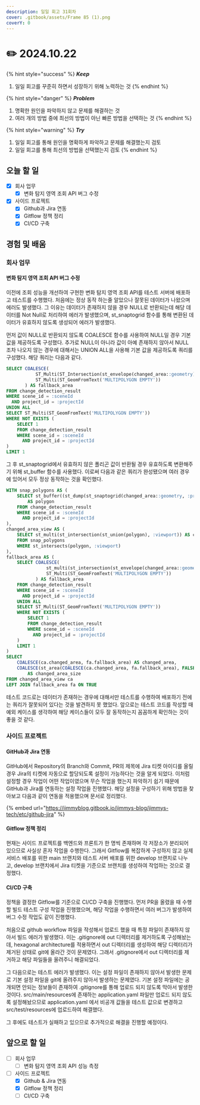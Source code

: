 ```yaml
---
description: 일일 회고 31회차
cover: .gitbook/assets/Frame 85 (1).png
coverY: 0
---
```


# ✏️ 2024.10.22

{% hint style="success" %}
_**Keep**_

1. 일일 회고를 꾸준히 하면서 성장하기 위해 노력하는 것
{% endhint %}

{% hint style="danger" %}
_**Problem**_

1. 명확한 원인을 파악하지 않고 문제를 해결하는 것
2. 여러 개의 방법 중에 최선의 방법이 아닌 빠른 방법을 선택하는 것
{% endhint %}

{% hint style="warning" %}
_**Try**_

1. 일일 회고를 통해 원인을 명확하게 파악하고 문제를 해결했는지 검토
2. 일일 회고를 통해 최선의 방법을 선택했는지 검토
{% endhint %}

## 오늘 할 일

* [x] 회사 업무
  * [x] 변화 탐지 영역 조회 API 버그 수정
* [x] 사이드 프로젝트
  * [x] Github과 Jira 연동
  * [x] Gitflow 정책 정리
  * [x] CI/CD 구축

## 경험 및 배움

### 회사 업무

#### 변화 탐지 영역 조회 API 버그 수정

이전에 조회 성능을 개선하여 구현한 변화 탐지 영역 조회 API를 테스트 서버에 배포하고 테스트를 수행했다. 처음에는 정상 동작 하는줄 알았으나 잘못된 데이터가 나왔으며 에러도 발생했다. 그 이유는 데이터가 존재하지 않을 경우 NULL로 반환되는데 해당 데이터를 Not Null로 처리하여 에러가 발생했으며, st\_snaptogrid 함수를 통해 변환된 데이터가 유효하지 않도록 생성되어 에러가 발생했다.

먼저 값이 NULL로 반환되지 않도록 COALESCE 함수를 사용하여 NULL일 경우 기본값을 제공하도록 구성했다. 추가로 NULL이 아니라 값이 아예 존재하지 않아서 NULL 조차 나오지 않는 경우에 대해서는 UNION ALL을 사용해 기본 값을 제공하도록 쿼리를 구성했다. 해당 쿼리는 다음과 같다.

```sql
SELECT COALESCE(
           ST_Multi(ST_Intersection(st_envelope(changed_area::geometry),:viewport)),
           ST_Multi(ST_GeomFromText('MULTIPOLYGON EMPTY'))
       ) AS fallback_area
FROM change_detection_result
WHERE scene_id = :sceneId
  AND project_id = :projectId
UNION ALL
SELECT ST_Multi(ST_GeomFromText('MULTIPOLYGON EMPTY'))
WHERE NOT EXISTS (
    SELECT 1
    FROM change_detection_result
    WHERE scene_id = :sceneId
      AND project_id = :projectId
)
LIMIT 1
```

그 후 st\_snaptogrid에서 유효하지 않은 폴리곤 값이 반환될 경우 유효하도록 변환해주기 위해 st\_buffer 함수를 사용했다. 이로써 다음과 같은 쿼리가 완성됐으며 여러 경우에 있어서 모두 정상 동작하는 것을 확인했다.

```sql
WITH snap_polygons AS (
    SELECT st_buffer((st_dump(st_snaptogrid(changed_area::geometry, :precision))).geom, 0.0) 
        AS polygon
    FROM change_detection_result
    WHERE scene_id = :sceneId
      AND project_id = :projectId
),
changed_area_view AS (
    SELECT st_multi(st_intersection(st_union(polygon), :viewport)) AS changed_area
    FROM snap_polygons
    WHERE st_intersects(polygon, :viewport)
),
fallback_area AS (
    SELECT COALESCE(
               st_multi(st_intersection(st_envelope(changed_area::geometry),:viewport)),
               ST_Multi(ST_GeomFromText('MULTIPOLYGON EMPTY'))
           ) AS fallback_area
    FROM change_detection_result
    WHERE scene_id = :sceneId
      AND project_id = :projectId
    UNION ALL
    SELECT ST_Multi(ST_GeomFromText('MULTIPOLYGON EMPTY'))
    WHERE NOT EXISTS (
        SELECT 1
        FROM change_detection_result
        WHERE scene_id = :sceneId
          AND project_id = :projectId
    )
    LIMIT 1
)
SELECT
    COALESCE(ca.changed_area, fa.fallback_area) AS changed_area,
    COALESCE(st_area(COALESCE(ca.changed_area, fa.fallback_area), FALSE) / 1000000, 0.0) 
        AS changed_area_size
FROM changed_area_view ca
LEFT JOIN fallback_area fa ON TRUE
```



테스트 코드로는 데이터가 존재하는 경우에 대해서만 테스트를 수행하여 배포하기 전에는 쿼리가 잘못되어 있다는 것을 발견하지 못 했었다. 앞으로는 테스트 코드를 작성할 때 예외 케이스를 생각하여 해당 케이스들이 모두 잘 동작하는지 꼼꼼하게 확인하는 것이 좋을 것 같다.



### 사이드 프로젝트

#### GitHub과 Jira 연동

GitHub에서 Repository의 Branch와 Commit, PR의 제목에 Jira 티켓 아이디를 올릴 경우 Jira의 티켓에 자동으로 할당되도록 설정이 가능하다는 것을 알게 되었다. 이처럼 설정할 경우 작업이 어떤 작업이였으며 무슨 작업을 했는지 파악하기 쉽기 때문에 GitHub과 Jira를 연동하는 설정 작업을 진행했다. 해당 설정을 구성하기 위해 방법을 찾아보고 다음과 같이 연동을 적용했으며 문서로 정리했다.

{% embed url="https://jimmyblog.gitbook.io/jimmys-blog/jimmys-tech/etc/github-jira" %}

#### Gitflow 정책 정리

현재는 사이드 프로젝트를 백엔드와 프론트가 한 명씩 존재하며 각 저장소가 분리되어 있으므로 사실상 혼자 작업을 수행한다. 그래서 Gitflow를 복잡하게 구성하지 않고 실제 서비스 배포를 위한 main 브랜치와 테스트 서버 배포를 위한 develop 브랜치로 나누고, develop 브랜치에서 Jira 티켓을 기준으로 브랜치를 생성하여 작업하는 것으로 결정했다.



#### CI/CD 구축

정책을 결정한 Gitflow를 기준으로 CI/CD 구축을 진행했다. 먼저 PR을 올렸을 때 수행할 빌드 테스트 구성 작업을 진행했으며, 해당 작업을 수행하면서 여러 버그가 발생하여 버그 수정 작업도 같이 진행했다.

처음으로 github workflow 파일을 작성해서 업로드 했을 때 특정 파일이 존재하지 않아서 빌드 에러가 발생했다. 이는 .gitignore에 out 디렉터리를 제거하도록 구성해놨는데, hexagonal architecture를 적용하면서 out 디렉터리를 생성하여 해당 디렉터리가 제거된 상태로 git에 올라간 것이 문제였다. 그래서 .gitignore에서 out 디렉터리를 제거하고 해당 파일들을 올려주니 해결되었다.

그 다음으로는 테스트 에러가 발생했다. 이는 설정 파일이 존재하지 않아서 발생한 문제로 기본 설정 파일을 git에 올려주지 않아서 발생하는 문제였다. 기본 설정 파일에는 공개되면 안되는 정보들이 존재하여 .gitignore를 통해 업로드 되지 않도록 막아서 발생한 것이다. src/main/resources에 존재하는 application.yaml 파일만 업로드 되지 않도록 설정해놨으므로 application.yaml 에서 비공개 값들을 테스트 값으로 변경하고 src/test/resources에 업로드하여 해결했다.

그 후에도 테스트가 실패하고 있으므로 추가적으로 해결을 진행할 예정이다.



## 앞으로 할 일

* [ ] 회사 업무
  * [ ] 변화 탐지 영역 조회 API 성능 측정
* [ ] 사이드 프로젝트
  * [x] Github & Jira 연동
  * [x] Gitflow 정책 정리
  * [ ] CI/CD 구축
